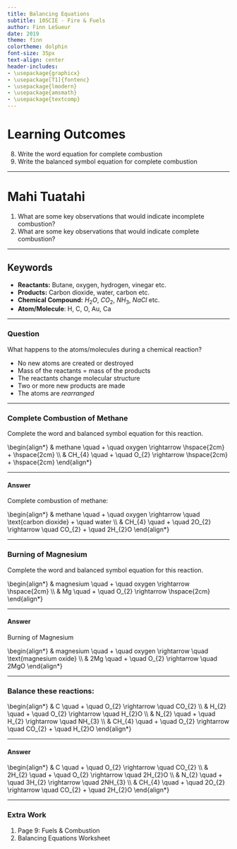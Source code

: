 ```yaml
---
title: Balancing Equations
subtitle: 10SCIE - Fire & Fuels
author: Finn LeSueur
date: 2019
theme: finn
colortheme: dolphin
font-size: 35px
text-align: center
header-includes:
- \usepackage{graphicx}
- \usepackage[T1]{fontenc}
- \usepackage{lmodern}
- \usepackage{amsmath}
- \usepackage{textcomp}
---
```


# Learning Outcomes

8. Write the word equation for complete combustion
9. Write the balanced symbol equation for complete combustion

---

# Mahi Tuatahi

1. What are some key observations that would indicate incomplete combustion?
2. What are some key observations that would indicate complete combustion?

---

## Keywords

- __Reactants:__ Butane, oxygen, hydrogen, vinegar etc.
- __Products:__ Carbon dioxide, water, carbon etc.
- __Chemical Compound:__ $H_{2}O$, $CO_{2}$, $NH_{3}$, $NaCl$ etc.
- __Atom/Molecule__: H, C, O, Au, Ca

---

### Question

What happens to the atoms/molecules during a chemical reaction?

- No new atoms are created or destroyed
- Mass of the reactants = mass of the products
- The reactants change molecular structure
- Two or more new products are made
- The atoms are _rearranged_

---

### Complete Combustion of Methane

Complete the word and balanced symbol equation for this reaction.

\begin{align*}
    & methane \quad + \quad oxygen \rightarrow \hspace{2cm} + \hspace{2cm} \\\\
    & CH_{4} \quad + \quad O_{2} \rightarrow \hspace{2cm} + \hspace{2cm}
\end{align*}

---

#### Answer

Complete combustion of methane:

\begin{align*}
    & methane \quad + \quad oxygen \rightarrow \quad \text{carbon dioxide} + \quad water \\\\
    & CH_{4} \quad + \quad 2O_{2} \rightarrow \quad CO_{2} + \quad 2H_{2}O
\end{align*}

---

### Burning of Magnesium

Complete the word and balanced symbol equation for this reaction.

\begin{align*}
    & magnesium \quad + \quad oxygen \rightarrow \hspace{2cm} \\\\
    & Mg \quad + \quad O_{2} \rightarrow \hspace{2cm}
\end{align*}

---

#### Answer

Burning of Magnesium

\begin{align*}
    & magnesium \quad + \quad oxygen \rightarrow \quad \text{magnesium oxide} \\\\
    & 2Mg \quad + \quad O_{2} \rightarrow \quad 2MgO
\end{align*}

---

### Balance these reactions:

\begin{align*}
    & C \quad + \quad O_{2} \rightarrow \quad CO_{2} \\\\
    & H_{2} \quad + \quad O_{2} \rightarrow \quad H_{2}O \\\\
    & N_{2} \quad + \quad H_{2} \rightarrow \quad NH_{3} \\\\
    & CH_{4} \quad + \quad O_{2} \rightarrow \quad CO_{2} + \quad H_{2}O
\end{align*}

---

#### Answer

\begin{align*}
    & C \quad + \quad O_{2} \rightarrow \quad CO_{2} \\\\
    & 2H_{2} \quad + \quad O_{2} \rightarrow \quad 2H_{2}O \\\\
    & N_{2} \quad + \quad 3H_{2} \rightarrow \quad 2NH_{3} \\\\
    & CH_{4} \quad + \quad 2O_{2} \rightarrow \quad CO_{2} + \quad 2H_{2}O
\end{align*}

---

### Extra Work

1. Page 9: Fuels & Combustion
2. Balancing Equations Worksheet
